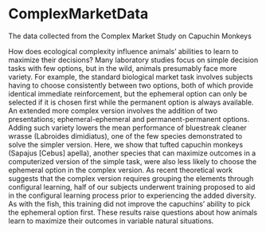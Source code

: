 # ComplexMarketData
The data collected from the Complex Market Study on Capuchin Monkeys

How does ecological complexity influence animals’ abilities to learn to maximize their decisions? Many laboratory studies focus on simple decision tasks with few options, but in the wild, animals presumably face more variety. For example, the standard biological market task involves subjects having to choose consistently between two options, both of which provide identical immediate reinforcement, but the ephemeral option can only be selected if it is chosen first while the permanent option is always available. An extended more complex version involves the addition of two presentations; ephemeral-ephemeral and permanent-permanent options. Adding such variety lowers the mean performance of bluestreak cleaner wrasse (Labroides dimidiatus), one of the few species demonstrated to solve the simpler version. Here, we show that tufted capuchin monkeys (Sapajus [Cebus] apella), another species that can maximize outcomes in a computerized version of the simple task, were also less likely to choose the ephemeral option in the complex version. As recent theoretical work suggests that the complex version requires grouping the elements through configural learning, half of our subjects underwent training proposed to aid in the configural learning process prior to experiencing the added diversity. As with the fish, this training did not improve the capuchins’ ability to pick the ephemeral option first. These results raise questions about how animals learn to maximize their outcomes in variable natural situations.
